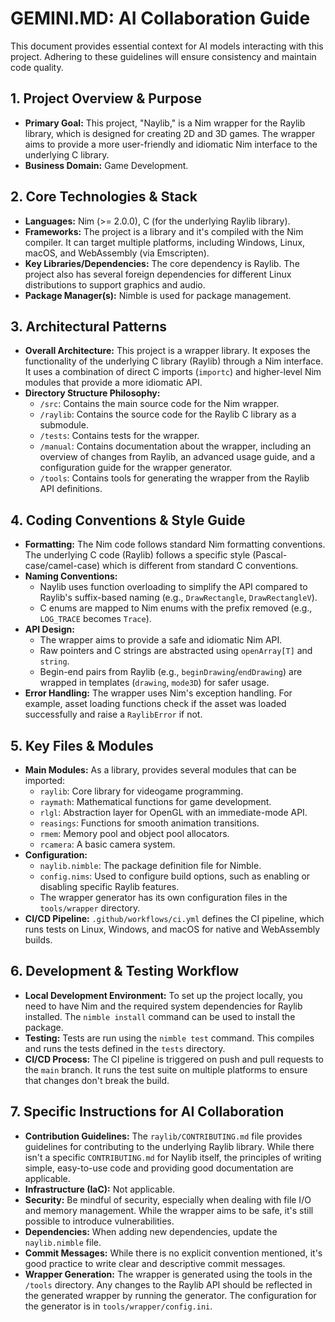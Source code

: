 # GEMINI.MD: AI Collaboration Guide

This document provides essential context for AI models interacting with this project. Adhering to these guidelines will ensure consistency and maintain code quality.

## 1. Project Overview & Purpose

* **Primary Goal:** This project, "Naylib," is a Nim wrapper for the Raylib library, which is designed for creating 2D and 3D games. The wrapper aims to provide a more user-friendly and idiomatic Nim interface to the underlying C library.
* **Business Domain:** Game Development.

## 2. Core Technologies & Stack

* **Languages:** Nim (>= 2.0.0), C (for the underlying Raylib library).
* **Frameworks:** The project is a library and it's compiled with the Nim compiler. It can target multiple platforms, including Windows, Linux, macOS, and WebAssembly (via Emscripten).
* **Key Libraries/Dependencies:** The core dependency is Raylib. The project also has several foreign dependencies for different Linux distributions to support graphics and audio.
* **Package Manager(s):** Nimble is used for package management.

## 3. Architectural Patterns

* **Overall Architecture:** This project is a wrapper library. It exposes the functionality of the underlying C library (Raylib) through a Nim interface. It uses a combination of direct C imports (`importc`) and higher-level Nim modules that provide a more idiomatic API.
* **Directory Structure Philosophy:**
    * `/src`: Contains the main source code for the Nim wrapper.
    * `/raylib`: Contains the source code for the Raylib C library as a submodule.
    * `/tests`: Contains tests for the wrapper.
    * `/manual`: Contains documentation about the wrapper, including an overview of changes from Raylib, an advanced usage guide, and a configuration guide for the wrapper generator.
    * `/tools`: Contains tools for generating the wrapper from the Raylib API definitions.

## 4. Coding Conventions & Style Guide

* **Formatting:** The Nim code follows standard Nim formatting conventions. The underlying C code (Raylib) follows a specific style (Pascal-case/camel-case) which is different from standard C conventions.
* **Naming Conventions:**
    * Naylib uses function overloading to simplify the API compared to Raylib's suffix-based naming (e.g., `DrawRectangle`, `DrawRectangleV`).
    * C enums are mapped to Nim enums with the prefix removed (e.g., `LOG_TRACE` becomes `Trace`).
* **API Design:**
    * The wrapper aims to provide a safe and idiomatic Nim API.
    * Raw pointers and C strings are abstracted using `openArray[T]` and `string`.
    * Begin-end pairs from Raylib (e.g., `beginDrawing`/`endDrawing`) are wrapped in templates (`drawing`, `mode3D`) for safer usage.
* **Error Handling:** The wrapper uses Nim's exception handling. For example, asset loading functions check if the asset was loaded successfully and raise a `RaylibError` if not.

## 5. Key Files & Modules

* **Main Modules:** As a library, provides several modules that can be imported:
    * `raylib`: Core library for videogame programming.
    * `raymath`: Mathematical functions for game development.
    * `rlgl`: Abstraction layer for OpenGL with an immediate-mode API.
    * `reasings`: Functions for smooth animation transitions.
    * `rmem`: Memory pool and object pool allocators.
    * `rcamera`: A basic camera system.
* **Configuration:**
    * `naylib.nimble`: The package definition file for Nimble.
    * `config.nims`: Used to configure build options, such as enabling or disabling specific Raylib features.
    * The wrapper generator has its own configuration files in the `tools/wrapper` directory.
* **CI/CD Pipeline:** `.github/workflows/ci.yml` defines the CI pipeline, which runs tests on Linux, Windows, and macOS for native and WebAssembly builds.

## 6. Development & Testing Workflow

* **Local Development Environment:** To set up the project locally, you need to have Nim and the required system dependencies for Raylib installed. The `nimble install` command can be used to install the package.
* **Testing:** Tests are run using the `nimble test` command. This compiles and runs the tests defined in the `tests` directory.
* **CI/CD Process:** The CI pipeline is triggered on push and pull requests to the `main` branch. It runs the test suite on multiple platforms to ensure that changes don't break the build.

## 7. Specific Instructions for AI Collaboration

* **Contribution Guidelines:** The `raylib/CONTRIBUTING.md` file provides guidelines for contributing to the underlying Raylib library. While there isn't a specific `CONTRIBUTING.md` for Naylib itself, the principles of writing simple, easy-to-use code and providing good documentation are applicable.
* **Infrastructure (IaC):** Not applicable.
* **Security:** Be mindful of security, especially when dealing with file I/O and memory management. While the wrapper aims to be safe, it's still possible to introduce vulnerabilities.
* **Dependencies:** When adding new dependencies, update the `naylib.nimble` file.
* **Commit Messages:** While there is no explicit convention mentioned, it's good practice to write clear and descriptive commit messages.
* **Wrapper Generation:** The wrapper is generated using the tools in the `/tools` directory. Any changes to the Raylib API should be reflected in the generated wrapper by running the generator. The configuration for the generator is in `tools/wrapper/config.ini`.
